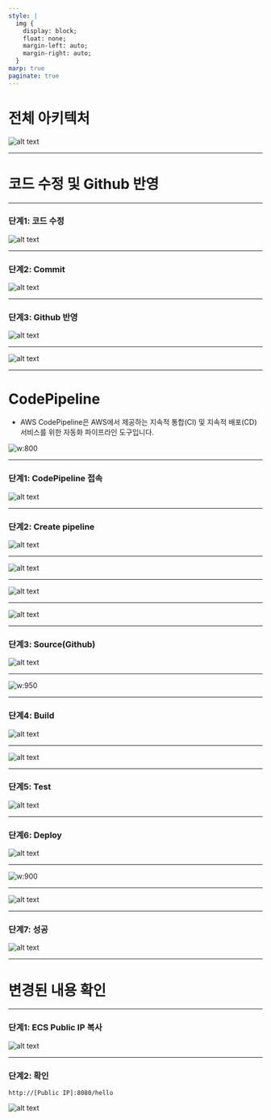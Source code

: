 ```yaml
---
style: |
  img {
    display: block;
    float: none;
    margin-left: auto;
    margin-right: auto;
  }
marp: true
paginate: true
---
```

# 전체 아키텍처
![alt text](./img/image.png)

---
# 코드 수정 및 Github 반영

---
### 단계1: 코드 수정 
![alt text](./img/image-108.png)

---
### 단계2: Commit
![alt text](./img/image-109.png)

---
### 단계3: Github 반영
![alt text](./img/image-110.png)

---
![alt text](./img/image-113.png)

---
# CodePipeline
- AWS CodePipeline은 AWS에서 제공하는 지속적 통합(CI) 및 지속적 배포(CD) 서비스를 위한 자동화 파이프라인 도구입니다.

![w:800](./img/image-94.png)

---
### 단계1: CodePipeline 접속 
![alt text](./img/image-93.png)

---
### 단계2: Create pipeline
![alt text](./img/image-95.png)

---
![alt text](./img/image-96.png)

---
![alt text](./img/image-97.png)

---
![alt text](./img/image-98.png)

---
### 단계3: Source(Github)
![alt text](./img/image-99.png)

---
![w:950](./img/image-100.png)

---
### 단계4: Build
![alt text](./img/image-101.png)

---
![alt text](./img/image-102.png)

---
### 단계5: Test
![alt text](./img/image-103.png)

---
### 단계6: Deploy
![alt text](./img/image-104.png)

---
![w:900](./img/image-105.png)

---
![alt text](./img/image-106.png)

---
### 단계7: 성공
![alt text](./img/image-107.png)

---
# 변경된 내용 확인 

---
### 단계1: ECS Public IP 복사 
![alt text](./img/image-111.png)

---
### 단계2: 확인
```shell
http://[Public IP]:8080/hello
```
![alt text](./img/image-112.png)

